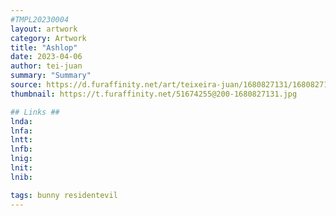 ```yaml
---
#TMPL20230004
layout: artwork
category: Artwork
title: "Ashlop"
date: 2023-04-06
author: tei-juan
summary: "Summary"
source: https://d.furaffinity.net/art/teixeira-juan/1680827131/1680827131.teixeira-juan_2023-04-01_art-residentevil-ashley-bunny.jpg
thumbnail: https://t.furaffinity.net/51674255@200-1680827131.jpg

## Links ##
lnda: 
lnfa: 
lntt: 
lnfb: 
lnig: 
lnit: 
lnib: 

tags: bunny residentevil
---
```


